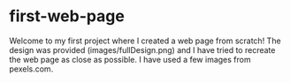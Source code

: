 # first-web-page

Welcome to my first project where I created a web page from scratch! The design was provided (images/fullDesign.png) and I have tried to recreate the web page as close as possible. I have used a few images from pexels.com. 